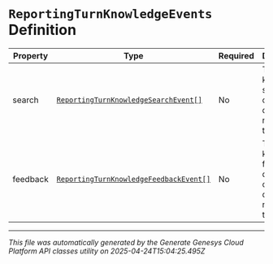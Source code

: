 # `ReportingTurnKnowledgeEvents` Definition

| Property | Type | Required | Description |
|----------|------|----------|-------------|
| search | [`ReportingTurnKnowledgeSearchEvent[]`](reportingturnknowledgesearchevent-definition.md) | No | The knowledge search data captured during this reporting turn. |
| feedback | [`ReportingTurnKnowledgeFeedbackEvent[]`](reportingturnknowledgefeedbackevent-definition.md) | No | The knowledge feedback data captured during this reporting turn. |

---

*This file was automatically generated by the Generate Genesys Cloud Platform API classes utility on 2025-04-24T15:04:25.495Z*